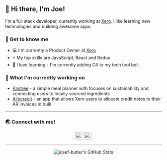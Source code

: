## 👋 Hi there, I'm Joe!

I'm a full stack developer, currently working at [Xero][xero]. I like learning new technologies and building awesome apps.

### 👾 Get to know me

- 💻 I'm currently a Product Owner at [Xero][xero]
- ⚡ My top skills are JavaScript, React and Redux
- 🌱 I love learning - I'm currently adding C# to my tech tool belt

### 🔭 What I'm currently working on

- [Pantree][pantree] - a simple meal planner with focuses on sustainability and connecting users to locally sourced ingredients
- [Allocredit][allocredit] - an app that allows Xero users to allocate credit notes to their AR invoices in bulk

<!--
<details>
  <summary>Check out some of my past projects</summary>
  <br>

  - etc.
</details>
-->

<hr>

### 🌏 Connect with me!

<p align="center">
  <a href="https://www.linkedin.com/in/josef-butler/" alt="Joe Butler | LinkedIn"><img width="24px" src="https://cdn.jsdelivr.net/npm/simple-icons@3.4.0/icons/linkedin.svg"></a>
  <a href="https://github.com/josef-butler" alt="Joe Butler | GitHub"><img width="24px" src="https://cdn.jsdelivr.net/npm/simple-icons@3.4.0/icons/github.svg"></a>
</p>

<hr>

<p align="center">
  <img alt="josef-butler's GitHub Stats" src="https://github-readme-stats.vercel.app/api?username=josef-butler&show_icons=true&hide_border=true" />
</p>

[xero]: https://www.xero.com/
[pantree]: https://github.com/kotare-2020/Pantree
[allocredit]: https://github.com/josef-butler/allocredit
